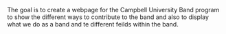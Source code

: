 The goal is to create a webpage for the Campbell University Band program to show the different ways to contribute to the band and also to display what we do as a band and te different feilds within the band. 
